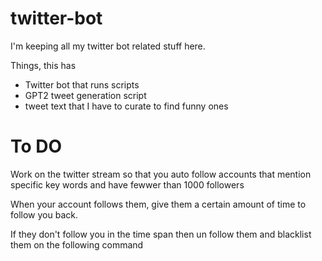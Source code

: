 # twitter-bot
I'm keeping all my twitter bot related stuff here.

Things, this has
- Twitter bot that runs scripts
- GPT2 tweet generation script
- tweet text that I have to curate to find funny ones

# To DO

Work on the twitter stream so that you auto follow accounts that mention specific key words and have fewwer than 1000 followers

When your account follows them, give them a certain amount of time to follow you back.

If they don't follow you in the time span then un follow them and blacklist them on the following command


